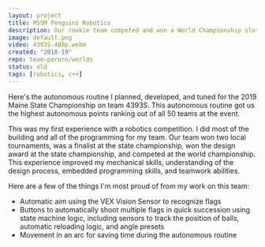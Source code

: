 ```yaml
---
layout: project
title: MSSM Penguins Robotics
description: Our rookie team competed and won a World Championship slot.
image: default.png
video: 4393S.480p.webm
created: "2018-19"
repo: team-pororo/worlds
status: old
tags: [robotics, c++]
---
```


<YouTube id="nEkfTPRDO8k" />

<Caption>
Here's the autonomous routine I planned, developed, and tuned for the 2019 Maine State Championship on team 4393S. This autonomous routine got us the highest autonomous points ranking out of all 50 teams at the event.
</Caption>

This was my first experience with a robotics competition. I did most of the building and all of the programming for my team. Our team won two local tournaments, was a finalist at the state championship, won the design award at the state championship, and competed at the world championship. This experience improved my mechanical skills, understanding of the design process, embedded programming skills, and teamwork abilities.

Here are a few of the things I'm most proud of from my work on this team:

- Automatic aim using the VEX Vision Sensor to recognize flags
- Buttons to automatically shoot multiple flags in quick succession using state machine logic, including sensors to track the position of balls, automatic reloading logic, and angle presets
- Movement in an arc for saving time during the autonomous routine
